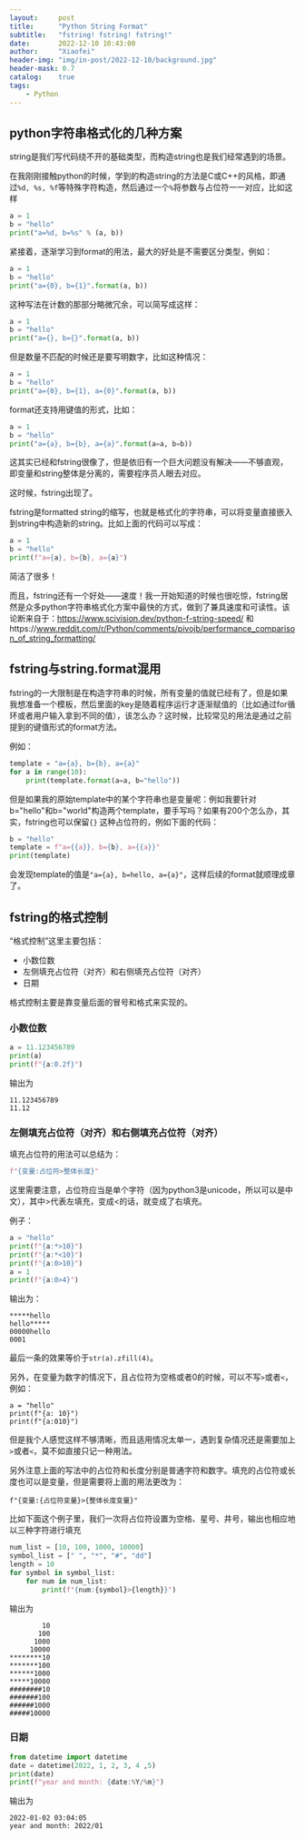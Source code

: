 ```yaml
---
layout:     post
title:      "Python String Format"
subtitle:   "fstring! fstring! fstring!"
date:       2022-12-10 10:43:00
author:     "Xiaofei"
header-img: "img/in-post/2022-12-10/background.jpg"
header-mask: 0.7
catalog:    true
tags:
    - Python
---
```




## python字符串格式化的几种方案

string是我们写代码绕不开的基础类型，而构造string也是我们经常遇到的场景。

在我刚刚接触python的时候，学到的构造string的方法是C或C++的风格，即通过`%d, %s, %f`等特殊字符构造，然后通过一个`%`将参数与占位符一一对应，比如这样

```python
a = 1
b = "hello"
print("a=%d, b=%s" % (a, b))
```

紧接着，逐渐学习到format的用法，最大的好处是不需要区分类型，例如：

```python
a = 1
b = "hello"
print("a={0}, b={1}".format(a, b))
```

这种写法在计数的那部分略微冗余，可以简写成这样：

```python
a = 1
b = "hello"
print("a={}, b={}".format(a, b))
```

但是数量不匹配的时候还是要写明数字，比如这种情况：

```python
a = 1
b = "hello"
print("a={0}, b={1}, a={0}".format(a, b))
```

format还支持用键值的形式，比如：

```python
a = 1
b = "hello"
print("a={a}, b={b}, a={a}".format(a=a, b=b))
```

这其实已经和fstring很像了，但是依旧有一个巨大问题没有解决——不够直观，即变量和string整体是分离的，需要程序员人眼去对应。



这时候，fstring出现了。

fstring是formatted string的缩写，也就是格式化的字符串，可以将变量直接嵌入到string中构造新的string。比如上面的代码可以写成：

```python
a = 1
b = "hello"
print(f"a={a}, b={b}, a={a}")
```

简洁了很多！



而且，fstring还有一个好处——速度！我一开始知道的时候也很吃惊，fstring居然是众多python字符串格式化方案中最快的方式，做到了兼具速度和可读性。该论断来自于：https://www.scivision.dev/python-f-string-speed/ 和https://www.reddit.com/r/Python/comments/pivojb/performance_comparison_of_string_formatting/



## fstring与string.format混用

fstring的一大限制是在构造字符串的时候，所有变量的值就已经有了，但是如果我想准备一个模板，然后里面的key是随着程序运行才逐渐赋值的（比如通过for循环或者用户输入拿到不同的值），该怎么办？这时候，比较常见的用法是通过之前提到的键值形式的format方法。

例如：

```python
template = "a={a}, b={b}, a={a}"
for a in range(10):
    print(template.format(a=a, b="hello"))    
```

但是如果我的原始template中的某个字符串也是变量呢：例如我要针对b="hello"和b="world"构造两个template，要手写吗？如果有200个怎么办，其实，fstring也可以保留`{}` 这种占位符的，例如下面的代码：

```python
b = "hello"
template = f"a={{a}}, b={b}, a={{a}}"
print(template)
```

会发现template的值是`"a={a}, b=hello, a={a}"`，这样后续的format就顺理成章了。





## fstring的格式控制

“格式控制”这里主要包括：

* 小数位数
* 左侧填充占位符（对齐）和右侧填充占位符（对齐）
* 日期

格式控制主要是靠变量后面的冒号和格式来实现的。



### 小数位数

```python
a = 11.123456789
print(a)
print(f"{a:0.2f}")
```

输出为

```
11.123456789
11.12
```



### 左侧填充占位符（对齐）和右侧填充占位符（对齐）

填充占位符的用法可以总结为：

```python
f"{变量:占位符>整体长度}"
```

这里需要注意，占位符应当是单个字符（因为python3是unicode，所以可以是中文），其中>代表左填充，变成<的话，就变成了右填充。

例子：

```python
a = "hello"
print(f"{a:*>10}")
print(f"{a:*<10}")
print(f"{a:0>10}")
a = 1
print(f"{a:0>4}")
```

输出为：

```
*****hello
hello*****
00000hello
0001
```

最后一条的效果等价于`str(a).zfill(4)`。

另外，在变量为数字的情况下，且占位符为空格或者0的时候，可以不写`>`或者`<`，例如：

```
a = "hello"
print(f"{a: 10}")
print(f"{a:010}")
```



但是我个人感觉这样不够清晰，而且适用情况太单一，遇到复杂情况还是需要加上`>`或者`<`，莫不如直接只记一种用法。



另外注意上面的写法中的占位符和长度分别是普通字符和数字。填充的占位符或长度也可以是变量，但是需要将上面的用法更改为：

```
f"{变量:{占位符变量}>{整体长度变量}"
```

比如下面这个例子里，我们一次将占位符设置为空格、星号、井号，输出也相应地以三种字符进行填充

```python
num_list = [10, 100, 1000, 10000]
symbol_list = [" ", "*", "#", "dd"]
length = 10
for symbol in symbol_list:
    for num in num_list:     
		print(f"{num:{symbol}>{length}}")
```

输出为

```
        10
       100
      1000
     10000
********10
*******100
******1000
*****10000
########10
#######100
######1000
#####10000
```



### 日期

```python
from datetime import datetime
date = datetime(2022, 1, 2, 3, 4 ,5)
print(date)
print(f"year and month: {date:%Y/%m}")
```

输出为

```
2022-01-02 03:04:05
year and month: 2022/01
```
